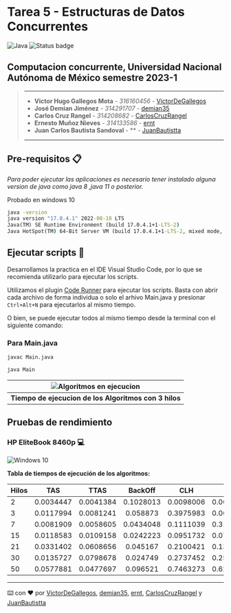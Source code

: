 # Tarea 5 - Estructuras de Datos Concurrentes

![Java](https://img.shields.io/badge/java-%23ED8B00.svg?style=for-the-badge&logo=java&logoColor=white) ![Status badge](https://img.shields.io/badge/status-en%20progreso-yellow?style=for-the-badge)

## Computacion concurrente, Universidad Nacional Autónoma de México semestre 2023-1

> ---
>
> * **Victor Hugo Gallegos Mota** - *316160456* - [VictorDeGallegos](https://github.com/VictorDeGallegos)
> * **José Demian Jiménez** - *314291707* - [demian35](https://github.com/demian35)
> * **Carlos Cruz Rangel** - *314208682* - [CarlosCruzRangel](https://github.com/CarlosCruzRangel)
> * **Ernesto Muñoz Nieves** - *314133586* - [ernt](https://github.com/ernt)
> * **Juan Carlos Bautista Sandoval** - ** - [JuanBautistta](https://github.com/JuanBautistta)
>
>
>
> ---

## Pre-requisitos 📋

*Para poder ejecutar las aplicaciones es necesario tener instalado alguna version de java como java 8  ,java 11 o posterior.*

Probado en windows 10

```cmd powershell
java -version
java version "17.0.4.1" 2022-08-18 LTS
Java(TM) SE Runtime Environment (build 17.0.4.1+1-LTS-2)
Java HotSpot(TM) 64-Bit Server VM (build 17.0.4.1+1-LTS-2, mixed mode, sharing)
```

## Ejecutar scripts 🚀

Desarrollamos la practica en el IDE Visual Studio Code, por lo que se recomienda utilizarlo para ejecutar los scripts.

Utilizamos el plugin [Code Runner](https://marketplace.visualstudio.com/items?itemName=formulahendry.code-runner) para ejecutar los scripts. Basta con abrir cada archivo de forma individua o solo el arhivo Main.java  y presionar `Ctrl+Alt+N` para ejecutarlos al mismo tiempo.

O bien, se puede ejecutar todos al mismo tiempo desde la terminal con el siguiente comando:

### Para Main.java

```bash
javac Main.java
```

```bash
java Main
```

| ![Algoritmos en ejecucion](https://cdn.discordapp.com/attachments/1007174346265067553/1038007497245589554/terminal.png)|
|:--------------------------:|
|**Tiempo de ejecucion de los Algoritmos con 3 hilos**|

## Pruebas de rendimiento

### HP EliteBook 8460p 💻

![Windows 10](https://cdn.discordapp.com/attachments/1007174346265067553/1037156110324486194/especsPcDemian.png)

**Tabla de tiempos de ejecución de los algoritmos:**

| Hilos | TAS | TTAS | BackOff | CLH | MCS |
| :---         |     :---:      |     :---:      |     :---:      |     :---:     |          ---: |
| 2   | 0.0034447     | 0.0041384     |  0.1028013    |  0.0098006   |  0.0078988 |
| 3   | 0.0117994     | 0.0081241    | 0.058873     | 0.3975983    |  0.0097082 |
| 7     | 0.0081909        | 0.0058605      | 0.0434048       | 0.1111039     | 0.3149743       |
| 15     | 0.0118583      | 0.0109158       | 0.0242223      | 0.0951732      | 0.0796919      |
| 21     | 0.0331402    | 0.0608656       |0.045167       | 0.2100421      | 0.1342033      |
| 30     | 0.0135727      | 0.0798678      |0.024749       | 0.2737452       | 0.2574049     |
| 50     | 0.0577881       | 0.0477697     | 0.096521      | 0.7463273      | 0.6289357      |

---
⌨️ con ❤️ por  [VictorDeGallegos](https://github.com/VictorDeGallegos), [demian35](https://github.com/demian35), [ernt](https://github.com/ernt), [CarlosCruzRangel](https://github.com/CarlosCruzRangel) y [JuanBautistta](https://github.com/JuanBautistta)